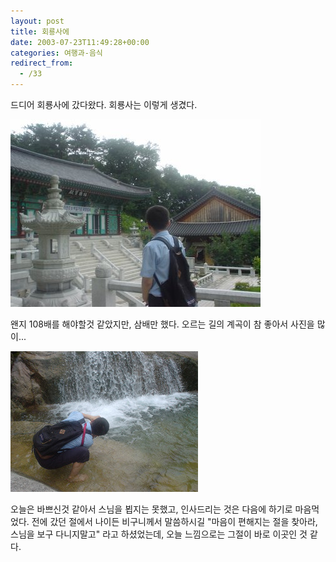 ```yaml
---
layout: post
title: 회룡사에
date: 2003-07-23T11:49:28+00:00
categories: 여행과-음식
redirect_from:
  - /33
---
```


드디어 회룡사에 갔다왔다. 회룡사는 이렇게 생겼다.

![ ](/assets/media/uploads_1_cfile22.uf.1568560B4A718B04B69341.jpg)

왠지 108배를 해야할것 같았지만, 삼배만 했다. 오르는 길의 계곡이 참 좋아서 사진을 많이...

![ ](/assets/media/uploads_1_cfile25.uf.111A741C4A718AF0BC5E53.jpg)

오늘은 바쁘신것 같아서 스님을 뵙지는 못했고, 인사드리는 것은 다음에 하기로 마음먹었다. 전에 갔던 절에서 나이든 비구니께서 말씀하시길 "마음이 편해지는 절을 찾아라, 스님을 보구 다니지말고" 라고 하셨었는데, 오늘 느낌으로는 그절이 바로 이곳인 것 같다.
